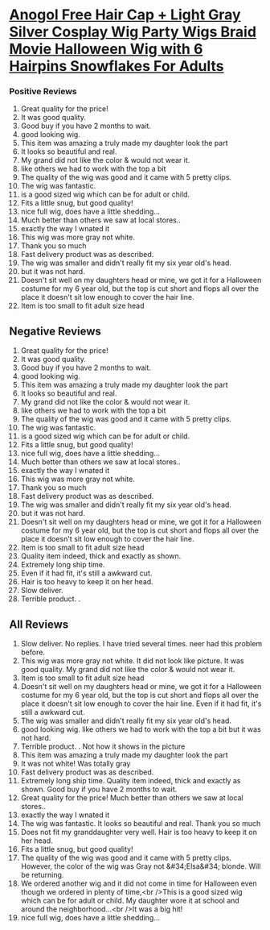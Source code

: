 # [Anogol Free Hair Cap + Light Gray Silver Cosplay Wig Party Wigs Braid Movie Halloween Wig with 6 Hairpins Snowflakes For Adults](https://products.checkmycream.com/products/Anogol-Free-Hair-Cap-+-Light-Gray-Silver-Cosplay-Wig-Party-Wigs-Braid-Movie-Halloween-Wig-with-6-Hairpins-Snowflakes-For-Adults.html)

### Positive Reviews

<ol>
      <li>Great quality for the price!  </li>
      <li>It was good quality.  </li>
      <li>Good buy if you have 2 months to wait.</li>
      <li>good looking wig.  </li>
      <li>This item was amazing a truly made my daughter look the part</li>
      <li>It looks so beautiful and real.  </li>
      <li>My grand did not like the color &amp; would not wear it.</li>
      <li>like others we had to work with the top a bit</li>
      <li>The quality of the wig was good and it came with 5 pretty clips.</li>
      <li>The wig was fantastic.  </li>
      <li>is a good sized wig which can be for adult or child.</li>
      <li>Fits a little snug, but good quality!</li>
      <li>nice full wig, does have a little shedding...</li>
      <li>Much better than others we saw at local stores..</li>
      <li>exactly the way I wnated it</li>
      <li>This wig was more gray not white.  </li>
      <li>Thank you so much</li>
      <li>Fast delivery product was as described.</li>
      <li>The wig was smaller and didn&#x27;t really fit my six year old&#x27;s head.</li>
      <li>but it was not hard.</li>
      <li>Doesn&#x27;t sit well on my daughters head or mine, we got it for a Halloween costume for my 6 year old, but the top is cut short and flops all over the place it doesn&#x27;t sit low enough to cover the hair line.</li>
      <li>Item is too small to fit adult size head</li>
</ol>


<h2>Negative Reviews</h2>
<ol>
<li> Great quality for the price!  </li>
<li> It was good quality.  </li>
<li> Good buy if you have 2 months to wait.</li>
<li> good looking wig.  </li>
<li> This item was amazing a truly made my daughter look the part</li>
<li> It looks so beautiful and real.  </li>
<li> My grand did not like the color &amp; would not wear it.</li>
<li> like others we had to work with the top a bit</li>
<li> The quality of the wig was good and it came with 5 pretty clips.</li>
<li> The wig was fantastic.  </li>
<li> is a good sized wig which can be for adult or child.</li>
<li> Fits a little snug, but good quality!</li>
<li> nice full wig, does have a little shedding...</li>
<li> Much better than others we saw at local stores..</li>
<li> exactly the way I wnated it</li>
<li> This wig was more gray not white.  </li>
<li> Thank you so much</li>
<li> Fast delivery product was as described.</li>
<li> The wig was smaller and didn&#x27;t really fit my six year old&#x27;s head.</li>
<li> but it was not hard.</li>
<li> Doesn&#x27;t sit well on my daughters head or mine, we got it for a Halloween costume for my 6 year old, but the top is cut short and flops all over the place it doesn&#x27;t sit low enough to cover the hair line.</li>
<li> Item is too small to fit adult size head</li>
<li> Quality item indeed, thick and exactly as shown.</li>
<li> Extremely long ship time.</li>
<li> Even if it had fit, it&#x27;s still a awkward cut.</li>
<li> Hair is too heavy to keep it on her head.</li>
<li> Slow deliver.  </li>
<li> Terrible product. .</li>
</ol>

<h2>All Reviews</h2>

<ol>
    <li> Slow deliver.  No replies.  I have tried several times.  neer had this problem before.</li>
    <li> This wig was more gray not white.  It did not look like picture.  It was good quality.  My grand did not like the color &amp; would not wear it.</li>
    <li> Item is too small to fit adult size head</li>
    <li> Doesn&#x27;t sit well on my daughters head or mine, we got it for a Halloween costume for my 6 year old, but the top is cut short and flops all over the place it doesn&#x27;t sit low enough to cover the hair line. Even if it had fit, it&#x27;s still a awkward cut.</li>
    <li> The wig was smaller and didn&#x27;t really fit my six year old&#x27;s head.</li>
    <li> good looking wig.  like others we had to work with the top a bit but it was not hard.</li>
    <li> Terrible product. . Not how it shows in the picture</li>
    <li> This item was amazing a truly made my daughter look the part</li>
    <li> It was not white! Was totally gray</li>
    <li> Fast delivery product was as described.</li>
    <li> Extremely long ship time. Quality item indeed, thick and exactly as shown. Good buy if you have 2 months to wait.</li>
    <li> Great quality for the price!  Much better than others we saw at local stores..</li>
    <li> exactly the way I wnated it</li>
    <li> The wig was fantastic.  It looks so beautiful and real.  Thank you so much</li>
    <li> Does not fit my granddaughter very well.  Hair is too heavy to keep it on her head.</li>
    <li> Fits a little snug, but good quality!</li>
    <li> The quality of the wig was good and it came with 5 pretty clips. However, the color of the wig was Gray not &amp;#34;Elsa&amp;#34; blonde. Will be returning.</li>
    <li> We ordered another wig and it did not come in time for Halloween even though we ordered in plenty of time,&lt;br /&gt;This is a good sized wig which can be for adult or child. My daughter wore it at school and around the neighborhood...&lt;br /&gt;It was a big hit!</li>
    <li> nice full wig, does have a little shedding...</li>
</ol>




